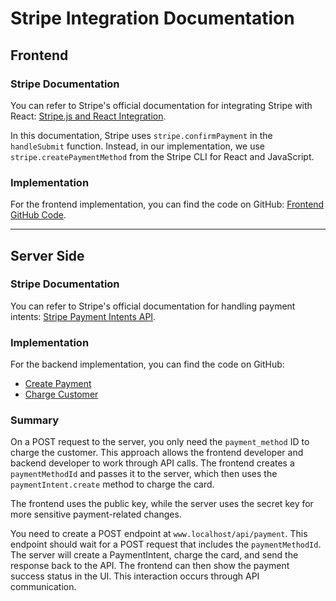 # Stripe Integration Documentation

## Frontend

### Stripe Documentation

You can refer to Stripe's official documentation for integrating Stripe with React: [Stripe.js and React Integration](https://docs.stripe.com/stripe-js/react).

In this documentation, Stripe uses `stripe.confirmPayment` in the `handleSubmit` function. Instead, in our implementation, we use `stripe.createPaymentMethod` from the Stripe CLI for React and JavaScript.

### Implementation

For the frontend implementation, you can find the code on GitHub: [Frontend GitHub Code](https://github.com/inamdryermaster/dm_510_billing_ui/blob/df0a2d3295606cb80eb74f99a375b10788b6f92d/src/pages/payment/payment/components/StripeElement.tsx#L49).

---

## Server Side

### Stripe Documentation

You can refer to Stripe's official documentation for handling payment intents: [Stripe Payment Intents API](https://docs.stripe.com/payments/payment-intents).

### Implementation

For the backend implementation, you can find the code on GitHub:

- [Create Payment](https://github.com/inamdryermaster/dm_mobile_api/blob/07dbada25a883de1947556a29a24d3710b215fa8/controllers/dryermaster/account/stripe/createPayment.js#L17)
- [Charge Customer](https://github.com/inamdryermaster/dm_mobile_api/blob/07dbada25a883de1947556a29a24d3710b215fa8/controllers/dryermaster/account/stripe/createPayment.js#L75)

### Summary

On a POST request to the server, you only need the `payment_method` ID to charge the customer. This approach allows the frontend developer and backend developer to work through API calls. The frontend creates a `paymentMethodId` and passes it to the server, which then uses the `paymentIntent.create` method to charge the card.

The frontend uses the public key, while the server uses the secret key for more sensitive payment-related changes.

You need to create a POST endpoint at `www.localhost/api/payment`. This endpoint should wait for a POST request that includes the `paymentMethodId`. The server will create a PaymentIntent, charge the card, and send the response back to the API. The frontend can then show the payment success status in the UI. This interaction occurs through API communication.
